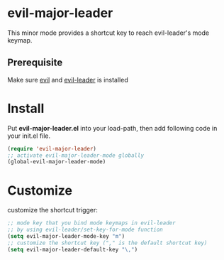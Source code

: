 # evil-major-leader

This minor mode provides a shortcut key to reach evil-leader's mode keymap.

## Prerequisite

Make sure [evil](https://github.com/emacs-evil/evil) and [evil-leader](https://github.com/cofi/evil-leader) is installed

# Install

Put **evil-major-leader.el** into your load-path, then add following code in your init.el file.

```lisp
(require 'evil-major-leader)
;; activate evil-major-leader-mode globally
(global-evil-major-leader-mode)
```

# Customize

customize the shortcut trigger:

```lisp
;; mode key that you bind mode keymaps in evil-leader
;; by using evil-leader/set-key-for-mode function
(setq evil-major-leader-mode-key "m") 
;; customize the shortcut key ("," is the default shortcut key)
(setq evil-major-leader-default-key "\,")
```


